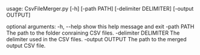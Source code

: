 usage: CsvFileMerger.py [-h] [-path PATH] [-delimiter DELIMITER] [-output OUTPUT]

optional arguments:
  -h, --help            show this help message and exit
  -path PATH            The path to the folder conraining CSV files.
  -delimiter DELIMITER  The delimiter used in the CSV files.
  -output OUTPUT        The path to the merged output CSV file.